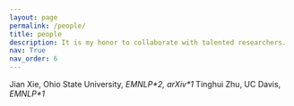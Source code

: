 ```yaml
---
layout: page
permalink: /people/
title: people
description: It is my honor to collaborate with talented researchers. 
nav: True
nav_order: 6
---
```

Jian Xie, Ohio State University, *EMNLP\*2, arXiv\*1* 
Tinghui Zhu, UC Davis, *EMNLP\*1*